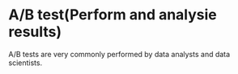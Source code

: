 # A/B test(Perform and analysie results)
A/B tests are very commonly performed by data analysts and data scientists.
